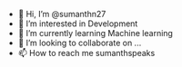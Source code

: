 - 👋 Hi, I’m @sumanthn27
- 👀 I’m interested in Development
- 🌱 I’m currently learning Machine learning
- 💞️ I’m looking to collaborate on ...
- 📫 How to reach me sumanthspeaks

<!---
sumanthn27/sumanthn27 is a ✨ special ✨ repository because its `README.md` (this file) appears on your GitHub profile.
You can click the Preview link to take a look at your changes.
--->
